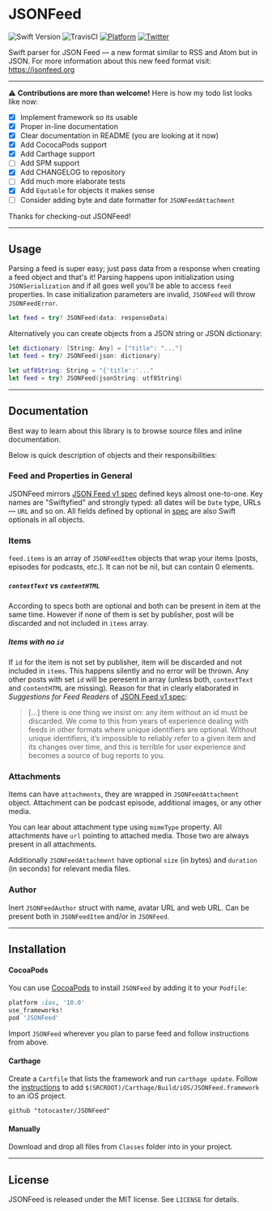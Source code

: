 # JSONFeed

![Swift Version](https://img.shields.io/badge/swift-3.0-orange.svg?style=flat)
![TravisCI](https://api.travis-ci.org/totocaster/JSONFeed.svg?branch=master)
[![Platform](https://img.shields.io/cocoapods/p/JSONFeed.svg?style=flat)](http://cocoapods.org/pods/Typist)
[![Twitter](https://img.shields.io/badge/twitter-@totocaster-blue.svg)](http://twitter.com/totocaster)

Swift parser for JSON Feed — a new format similar to RSS and Atom but in JSON. For more information about this new feed format visit: https://jsonfeed.org

---

⚠️ **Contributions are more than welcome!** Here is how my todo list looks like now:

- [x] Implement framework so its usable
- [x] Proper in-line documentation
- [x] Clear documentation in README (you are looking at it now)
- [x] Add CococaPods support
- [x] Add Carthage support
- [ ] Add SPM support
- [x] Add CHANGELOG to repository
- [ ] Add much more elaborate tests
- [x] Add `Equtable` for objects it makes sense
- [ ] Consider adding byte and date formatter for `JSONFeedAttachment`

Thanks for checking-out JSONFeed!

---

## Usage

Parsing a feed is super easy; just pass data from a response when creating a feed object and that's it! Parsing happens upon initialization using `JSONSerialization` and if all goes well you'll be able to access `feed` properties. In case initialization parameters are invalid, `JSONFeed` will throw `JSONFeedError`.

```swift
let feed = try? JSONFeed(data: responseData)
```

Alternatively you can create objects from a JSON string or JSON dictionary:

```swift
let dictionary: [String: Any] = ["title": "..."]
let feed = try? JSONFeed(json: dictionary)
```

```swift
let utf8String: String = "{'title':'..."
let feed = try? JSONFeed(jsonString: utf8String)
```
---

## Documentation

Best way to learn about this library is to browse source files and inline documentation. 

Below is quick description of objects and their responsibilities:

### Feed and Properties in General 

JSONFeed mirrors [JSON Feed v1 spec][v1] defined keys almost one-to-one. Key names are "Swiftyfied" and strongly typed: all dates will be `Date` type, URLs — `URL` and so on. All fields defined by optional in [spec][v1] are also Swift optionals in all objects.

### Items

`feed.items` is an array of `JSONFeedItem` objects that wrap your items (posts, episodes for podcasts, etc.). It can not be nil, but can contain 0 elements.

##### `contextText` vs `contentHTML` 

According to specs both are optional and both can be present in item at the same time. However if none of them is set by publisher, post will be discarded and not included in `items` array.
 
##### Items with no `id`

If `id` for the item is not set by publisher, item will be discarded and not included in `items`. This happens silently and no error will be thrown. Any other posts with set `id` will be peresent in array (unless both, `contextText` and `contentHTML` are missing). Reason for that in clearly elaborated in _Suggestions for Feed Readers_ of [JSON Feed v1 spec][v1]:

> [...] there is one thing we insist on: any item without an id must be discarded. We come to this from years of experience dealing with feeds in other formats where unique identifiers are optional. Without unique identifiers, it’s impossible to reliably refer to a given item and its changes over time, and this is terrible for user experience and becomes a source of bug reports to you. 


### Attachments

Items can have `attachments`, they are wrapped in `JSONFeedAttachment` object. Attachment can be podcast episode, additional images, or any other media.

You can lear about attachment type using `mimeType` property. All attachments have `url` pointing to attached media. Those two are always present in all attachments.

Additionally `JSONFeedAttachment` have optional `size` (in bytes) and `duration` (in seconds) for relevant media files.

### Author

Inert `JSONFeedAuthor` struct with name, avatar URL and web URL. Can be present both in `JSONFeedItem` and/or in `JSONFeed`.

---

## Installation

#### CocoaPods
You can use [CocoaPods](http://cocoapods.org/) to install `JSONFeed` by adding it to your `Podfile`:

```ruby
platform :ios, '10.0'
use_frameworks!
pod 'JSONFeed'
```

Import `JSONFeed` wherever you plan to parse feed and follow instructions from above.


#### Carthage
Create a `Cartfile` that lists the framework and run `carthage update`. Follow the [instructions](https://github.com/Carthage/Carthage#if-youre-building-for-ios) to add `$(SRCROOT)/Carthage/Build/iOS/JSONFeed.framework` to an iOS project.

```
github "totocaster/JSONFeed"
```

#### Manually
Download and drop all files from ```Classes``` folder into in your project.

---

## License

JSONFeed is released under the MIT license. See ``LICENSE`` for details.

[v1]: https://jsonfeed.org/version/1

